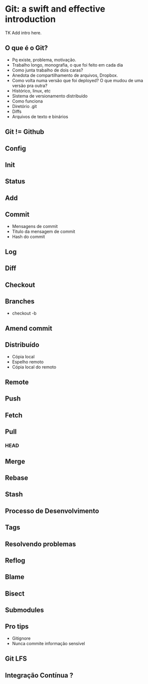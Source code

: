 # Git: a swift and effective introduction

TK Add intro here.

## O que é o Git?

* Pq existe, problema, motivação.
 * Trabalho longo, monografia, o que foi feito em cada dia
 * Como junta trabalho de dois caras?
  * Anedota de compartilhamento de arquivos, Dropbox.
 * Como volta numa versão que foi deployed? O que mudou de uma versão pra outra?
* Histórico, linux, etc
* Sistema de versionamento distribuído
* Como funciona
 * Diretório .git
 * Diffs
 * Arquivos de texto e binários

## Git != Github

## Config

## Init

## Status

## Add

## Commit

* Mensagens de commit
* Título da mensagem de commit
* Hash do commit

## Log

## Diff

## Checkout

## Branches

* checkout -b

## Amend commit

## Distribuído

* Cópia local
* Espelho remoto
* Cópia local do remoto

## Remote

## Push

## Fetch

## Pull

### HEAD

## Merge

## Rebase

## Stash

## Processo de Desenvolvimento

## Tags

## Resolvendo problemas

## Reflog

## Blame

## Bisect

## Submodules

## Pro tips

* Gitignore
* Nunca commite informação sensível

## Git LFS

## Integração Contínua ?
